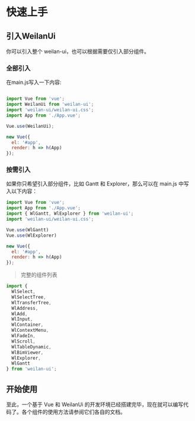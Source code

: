 # 快速上手

## 引入WeilanUi

你可以引入整个 weilan-ui，也可以根据需要仅引入部分组件。

### 全部引入

在main.js写入一下内容:

```js

import Vue from 'vue';
import WeilanUi from 'weilan-ui';
import 'weilan-ui/weilan-ui.css';
import App from './App.vue';

Vue.use(WeilanUi);

new Vue({
  el: '#app',
  render: h => h(App)
});

```

### 按需引入

如果你只希望引入部分组件，比如 Gantt 和 Explorer，那么可以在 main.js 中写入以下内容：

```js
import Vue from 'vue';
import App from './App.vue';
import { WlGantt, WlExplorer } from 'weilan-ui';
import 'weilan-ui/weilan-ui.css';

Vue.use(WlGantt)
Vue.use(WlExplorer)

new Vue({
  el: '#app',
  render: h => h(App)
});
```

> 完整的组件列表
```js
import {
  WlSelect, 
  WlSelectTree, 
  WlTransferTree, 
  WlAddress, 
  WlAdd, 
  WlInput, 
  WlContainer, 
  WlContextMenu, 
  WlFadeIn, 
  WlScroll, 
  WlTableDynamic, 
  WlBimViewer, 
  WlExplorer, 
  WlGantt
} from 'weilan-ui';
```

## 开始使用

至此，一个基于 Vue 和 WeilanUi 的开发环境已经搭建完毕，现在就可以编写代码了。各个组件的使用方法请参阅它们各自的文档。
